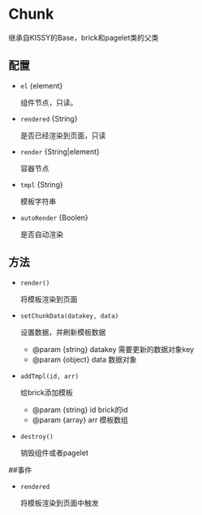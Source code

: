 # Chunk

继承自KISSY的Base，brick和pagelet类的父类

## 配置

* `el` {element}

    组件节点，只读。

* `rendered` {String}

    是否已经渲染到页面，只读

* `render` {String|element}

    容器节点

* `tmpl` {String}

    模板字符串

* `autoRender` {Boolen}

    是否自动渲染

## 方法

* `render()`

    将模板渲染到页面

* `setChunkData(datakey, data)`

    设置数据，并刷新模板数据

    * @param {string} datakey 需要更新的数据对象key
    * @param {object} data    数据对象

* `addTmpl(id, arr)`

    给brick添加模板

    * @param {string} id  brick的id
    * @param {array} arr 模板数组

* `destroy()`

    销毁组件或者pagelet


##事件

* `rendered`

    将模板渲染到页面中触发





